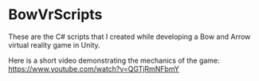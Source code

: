 # BowVrScripts
These are the C# scripts that I created while developing a Bow and Arrow virtual reality game in Unity.

Here is a short video demonstrating the mechanics of the game: https://www.youtube.com/watch?v=QGTjRmNFbmY
